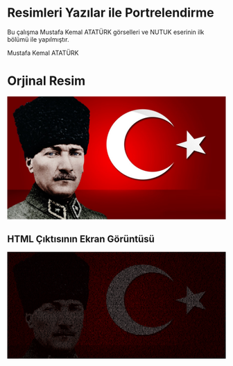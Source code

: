 # Resimleri Yazılar ile Portrelendirme

Bu çalışma Mustafa Kemal ATATÜRK görselleri ve NUTUK eserinin ilk bölümü ile yapılmıştır.

Mustafa Kemal ATATÜRK

# Orjinal Resim
![enter image description here](https://raw.githubusercontent.com/aozfen/text-portrait-effect/master/ataturk2.jpg)
## HTML Çıktısının Ekran Görüntüsü
![enter image description here](https://raw.githubusercontent.com/aozfen/text-portrait-effect/master/screenshot.PNG)
